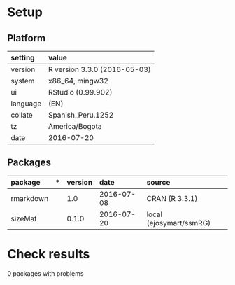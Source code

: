 # Setup

## Platform

|setting  |value                        |
|:--------|:----------------------------|
|version  |R version 3.3.0 (2016-05-03) |
|system   |x86_64, mingw32              |
|ui       |RStudio (0.99.902)           |
|language |(EN)                         |
|collate  |Spanish_Peru.1252            |
|tz       |America/Bogota               |
|date     |2016-07-20                   |

## Packages

|package   |*  |version |date       |source                  |
|:---------|:--|:-------|:----------|:-----------------------|
|rmarkdown |   |1.0     |2016-07-08 |CRAN (R 3.3.1)          |
|sizeMat   |   |0.1.0   |2016-07-20 |local (ejosymart/ssmRG) |

# Check results
0 packages with problems


